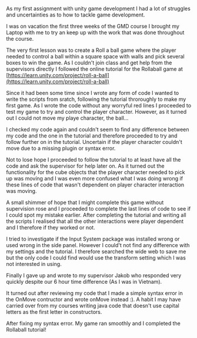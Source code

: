 As my first assignment with unity game development I had a lot of struggles and uncertainties as to how to tackle game development. 

I was on vacation the first three weeks of the GMD course I brought my Laptop with me to try an keep up with the work that was done throughout the course. 

The very first lesson was to create a Roll a ball game where the player needed to control a ball within a square space with walls and pick several boxes to win the game. 
As I couldn't join class and get help from the supervisors directly I followed the online tutorial for the Rollaball game at [https://learn.unity.com/project/roll-a-ball](https://learn.unity.com/project/roll-a-ball) 

Since it had been some time since I wrote any form of code I wanted to write the scripts from sratch, following the tutorial throroughly to make my first game. 
As I wrote the code without any worryful red lines I proceeded to test my game to try and control the player character. However, as it turned out I could not move my playe character, the ball... 

I checked my code again and couldn't seem to find any difference between my code and the one in the tutorial and therefore proceeded to try and follow further on in the tutorial. 
Uncertain if the player character couldn't move due to a missing plugin or syntax error. 

Not to lose hope I proceeded to follow the tutorial to at least have all the code and ask the supervisor for help later on. 
As it turned out the functionality for the cube objects that the player character needed to pick up was movíng and I was even more confused what I was doing wrong if these lines of code that wasn't dependent on player character interaction was moving. 

A small shimmer of hope that I might complete this game without supervision rose and I proceeded to complete the last lines of code to see if I could spot my mistake earlier. 
After completing the tutorial and writing all the scripts I realised that all the other interactions were player dependent and I therefore if they worked or not. 

I tried to investigate if the Input System package was installed wrong or used wrong in the side panel. However I could't not find any difference with my settings and the tutorial. 
I therefore searched the wide web to save me but the only code I could find would use the transform setting which I was not interested in using. 

Finally I gave up and wrote to my supervisor Jakob who responded very quickly despite our 6 hour time difference (As I was in Vietnam). 

It turned out after reviewing my code that I made a simple syntax error in the OnMove contructor and wrote onMove instead :). 
A habit I may have carried over from my courses writing java code that doesn't use capital letters as the first letter in constructors.

After fixing my syntax error. My game ran smoothly and I completed the Rollaball tutorial!
